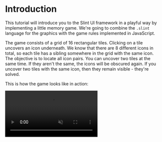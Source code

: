 # Introduction

This tutorial will introduce you to the Slint UI framework in a playful way by implementing a little memory game. We're going to combine the `.slint` language for the graphics with the game rules implemented in JavaScript.

The game consists of a grid of 16 rectangular tiles. Clicking on a tile uncovers an icon underneath.
We know that there are 8 different icons in total, so each tile has a sibling somewhere in the grid with the
same icon. The objective is to locate all icon pairs. You can uncover two tiles at the same time. If they
aren't the same, the icons will be obscured again.
If you uncover two tiles with the same icon, then they remain visible - they're solved.

This is how the game looks like in action:

<video autoplay loop muted playsinline src="https://slint-ui.com/blog/memory-game-tutorial/memory_clip.mp4"
        class="img-fluid img-thumbnail rounded"></video>